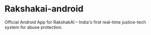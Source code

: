 # Rakshakai-android
Official Android App for RakshakAI – India's first real-time justice-tech system for abuse protection.
